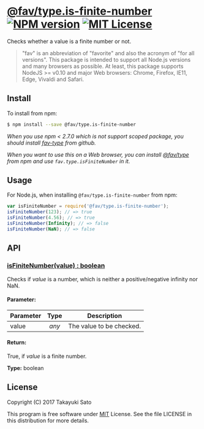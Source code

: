 # [@fav/type.is-finite-number][repo-url] [![NPM version][npm-img]][npm-url] [![MIT License][mit-img]][mit-url]

Checks whether a value is a finite number or not.

> "fav" is an abbreviation of "favorite" and also the acronym of "for all versions".
> This package is intended to support all Node.js versions and many browsers as possible.
> At least, this package supports NodeJS >= v0.10 and major Web browsers: Chrome, Firefox, IE11, Edge, Vivaldi and Safari.

## Install

To install from npm:

```sh
$ npm install --save @fav/type.is-finite-number
```

*When you use npm < 2.7.0 which is not support scoped package, you should install [fav-type][repo-url] from github.*

*When you want to use this on a Web browser, you can install [@fav/type][main-url] from npm and use `fav.type.isFiniteNumber` in it.*

## Usage

For Node.js, when installing `@fav/type.is-finite-number` from npm:

```js
var isFiniteNumber = require('@fav/type.is-finite-number');
isFiniteNumber(123); // => true
isFiniteNumber(4.56); // => true
isFiniteNumber(Infinity); // => false
isFiniteNumber(NaN); // => false
```

## API

### <u>isFiniteNumber(value) : boolean</u>

Checks if *value* is a number, which is neither a positive/negative infinity nor NaN. 

#### Parameter:

| Parameter |  Type  | Description              |
|-----------|:------:|--------------------------|
| value     | *any*  | The value to be checked. |

#### Return:

True, if *value* is a finite number.

**Type:** boolean

## License

Copyright (C) 2017 Takayuki Sato

This program is free software under [MIT][mit-url] License.
See the file LICENSE in this distribution for more details.

[repo-url]: https://github.com/sttk/fav-type/
[npm-img]: https://img.shields.io/badge/npm-v0.4.2-blue.svg
[npm-url]: https://www.npmjs.com/package/@fav/type.is-finite-number
[mit-img]: https://img.shields.io/badge/license-MIT-green.svg
[mit-url]: https://opensource.org/licenses/MIT
[main-url]: https://www.npmjs.com/package/@fav/type
